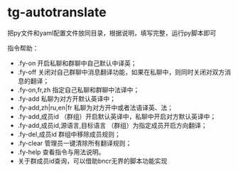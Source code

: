 # tg-autotranslate
把py文件和yaml配置文件放同目录，根据说明，填写完整，运行py脚本即可

指令帮助：
- .fy-on 开启私聊和群聊中自己默认中译英；
- .fy-off 关闭对自己群聊中消息翻译功能，如果在私聊中，则同时关闭对双方消息的翻译；
- .fy-on,fr,zh 指定自己私聊和群聊中法译中；
- .fy-add 私聊为对方开默认英译中；
- .fy-add,zh|ru,en|fr 私聊为对方开中或者法语译英、法；
- .fy-add,成员id （群组）开启默认英译中，私聊中开启对方默认英译中；
- .fy-add,成员id,源语言,目标语言 （群组）为指定成员开启方向翻译；
- .fy-del,成员id 群组中移除成员规则；
- .fy-clear 管理员一键清除所有翻译规则；
- .fy-help 查看指令与用法说明。
- 关于群成员id查询，可以借助bncr无界的脚本功能实现
